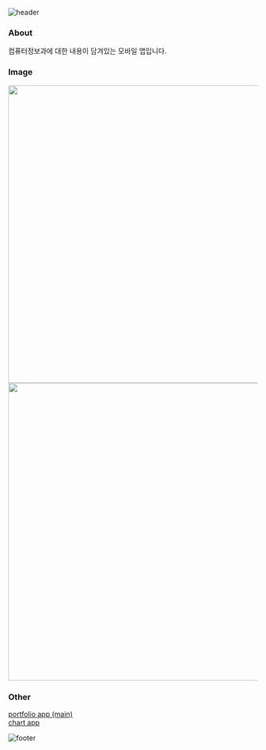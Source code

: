 ![header](https://capsule-render.vercel.app/api?type=waving&color=FF5F92&fontColor=ffffff&height=200&section=header&text=cordova_introduction_app&fontSize=35&fontAlignY=30&desc=컴퓨터정보과%20소개%20앱&descSize=20&descAlignY=47)

### About
컴퓨터정보과에 대한 내용이 담겨있는 모바일 앱입니다.

### Image
<img src="https://user-images.githubusercontent.com/94339489/203670840-74e3deb6-bdb2-436c-8eb3-a64d50f5498f.jpg" height="600"/> <img src="https://user-images.githubusercontent.com/94339489/203670893-7510c25a-f03f-4de5-b6c0-bf9bf2116d04.jpg"  height="600"/>

### Other
[portfolio app (main)](https://github.com/yuri0407/cordova_m_portfolio)  
[chart app](https://github.com/yuri0407/cordova_portfolio_chart)  

![footer](https://capsule-render.vercel.app/api?type=waving&color=FF5F92&height=100&section=footer)
